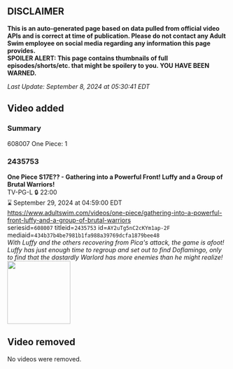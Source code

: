 ## DISCLAIMER
**This is an auto-generated page based on data pulled from official video APIs and is correct at time of publication. Please do not contact any Adult Swim employee on social media regarding any information this page provides.**  
**SPOILER ALERT: This page contains thumbnails of full episodes/shorts/etc. that might be spoilery to you. YOU HAVE BEEN WARNED.**  

_Last Update: September 8, 2024 at 05:30:41 EDT_
## Video added
### Summary
608007 One Piece: 1  
### 2435753
**One Piece S17E?? - Gathering into a Powerful Front! Luffy and a Group of Brutal Warriors!**  
TV-PG-L 🔒 22:00  
⌛ September 29, 2024 at 04:59:00 EDT  
https://www.adultswim.com/videos/one-piece/gathering-into-a-powerful-front-luffy-and-a-group-of-brutal-warriors  
seriesid=`608007` titleid=`2435753` id=`AY2uTg5nC2cKYm1ap-2F` mediaid=`434b37b4be7981b1fa988a39769dcfa1879bee48`  
_With Luffy and the others recovering from Pica's attack, the game is afoot! Luffy has just enough time to regroup and set out to find Doflamingo, only to find that the dastardly Warlord has more enemies than he might realize!_  
<a href="https://media.cdn.adultswim.com/uploads/20240215/thumbnails/2_242151445491-2310171633239-as-back-up-imgcopy.png"><img src="https://media.cdn.adultswim.com/uploads/20240215/thumbnails/2_242151445491-2310171633239-as-back-up-imgcopy.png" height="144px" /></a>
## Video removed
No videos were removed.  
